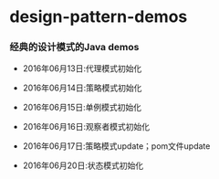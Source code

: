# design-pattern-demos

### 经典的设计模式的Java demos

- 2016年06月13日:代理模式初始化

- 2016年06月14日:策略模式初始化

- 2016年06月15日:单例模式初始化

- 2016年06月16日:观察者模式初始化

- 2016年06月17日:策略模式update；pom文件update

- 2016年06月20日:状态模式初始化
